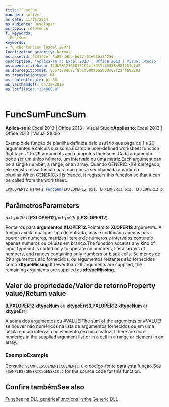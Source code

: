 ```yaml
---
title: FuncSum
manager: soliver
ms.date: 11/16/2014
ms.audience: Developer
ms.topic: reference
f1_keywords:
- FuncSum
keywords:
- função funcsum [excel 2007]
localization_priority: Normal
ms.assetid: 934192ef-8a89-4dbb-bd37-01e92ba24256
description: 'Aplica-se a: Excel 2013 | Office 2013 | Visual Studio'
ms.openlocfilehash: 14db5812165812161cf7031f75338a981251dfd2
ms.sourcegitcommit: 8657170d071f9bcf680aba50b9c07f2a4fb82283
ms.translationtype: MT
ms.contentlocale: pt-BR
ms.lasthandoff: 04/28/2019
ms.locfileid: "33406938"
---
```

# <a name="funcsum"></a><span data-ttu-id="d1812-104">FuncSum</span><span class="sxs-lookup"><span data-stu-id="d1812-104">FuncSum</span></span>

 <span data-ttu-id="d1812-105">**Aplica-se a**: Excel 2013 | Office 2013 | Visual Studio</span><span class="sxs-lookup"><span data-stu-id="d1812-105">**Applies to**: Excel 2013 | Office 2013 | Visual Studio</span></span> 
  
<span data-ttu-id="d1812-106">Exemplo de função de planilha definida pelo usuário que pega de 1 a 29 argumentos e calcula sua soma.</span><span class="sxs-lookup"><span data-stu-id="d1812-106">Example user-defined worksheet function that takes 1 to 29 arguments and computes their sum.</span></span> <span data-ttu-id="d1812-107">Cada argumento pode ser um único número, um intervalo ou uma matriz.</span><span class="sxs-lookup"><span data-stu-id="d1812-107">Each argument can be a single number, a range, or an array.</span></span> <span data-ttu-id="d1812-108">Quando GENERIC.xll é carregado, ele registra essa função para que possa ser chamada a partir da planilha.</span><span class="sxs-lookup"><span data-stu-id="d1812-108">When GENERIC.xll is loaded, it registers this function so that it can be called from the worksheet.</span></span> 
  
```cs
LPXLOPER12 WINAPI FuncSum(LPXLOPER12 px1, LPXLOPER12 px2, LPXLOPER12 px3,LPXLOPER12 px4, LPXLOPER12 px5, LPXLOPER12 px6, LPXLOPER12 px7,LPXLOPER12 px8, LPXLOPER12 px9, LPXLOPER12 px10, LPXLOPER12 px11,LPXLOPER12 px12, LPXLOPER12 px13, LPXLOPER12 px14, LPXLOPER12 px15,LPXLOPER12 px16, LPXLOPER12 px17, LPXLOPER12 px18, LPXLOPER12 px19,LPXLOPER12 px20, LPXLOPER12 px21, LPXLOPER12 px22, LPXLOPER12 px23,LPXLOPER12 px24, LPXLOPER12 px25, LPXLOPER12 px26, LPXLOPER12 px27,LPXLOPER12 px28, LPXLOPER12 px29);
```

## <a name="parameters"></a><span data-ttu-id="d1812-109">Parâmetros</span><span class="sxs-lookup"><span data-stu-id="d1812-109">Parameters</span></span>

 <span data-ttu-id="d1812-110">_px1-px29_ (**LPXLOPER12**)</span><span class="sxs-lookup"><span data-stu-id="d1812-110">_px1-px29_ (**LPXLOPER12**)</span></span>
  
<span data-ttu-id="d1812-111">Ponteiros para **argumentos XLOPER12.**</span><span class="sxs-lookup"><span data-stu-id="d1812-111">Pointers to **XLOPER12** arguments.</span></span> <span data-ttu-id="d1812-112">A função aceita qualquer tipo de entrada, mas é codificada apenas para operar em números, matrizes literais de números e intervalos contendo apenas números ou células em branco.</span><span class="sxs-lookup"><span data-stu-id="d1812-112">The function accepts any kind of input type but is coded only to operate on numbers, literal arrays of numbers, and ranges containing only numbers or blank cells.</span></span> <span data-ttu-id="d1812-113">Se menos de 29 argumentos são fornecidos, os argumentos restantes são fornecidos como **xltypeMissing**.</span><span class="sxs-lookup"><span data-stu-id="d1812-113">If fewer than 29 arguments are supplied, the remaining arguments are supplied as **xltypeMissing**.</span></span>
  
## <a name="property-valuereturn-value"></a><span data-ttu-id="d1812-114">Valor de propriedade/Valor de retorno</span><span class="sxs-lookup"><span data-stu-id="d1812-114">Property value/Return value</span></span>

<span data-ttu-id="d1812-115">(**LPXLOPER12 xltypeNum** ou **xltypeErr**)</span><span class="sxs-lookup"><span data-stu-id="d1812-115">(**LPXLOPER12 xltypeNum** or **xltypeErr**)</span></span>
  
<span data-ttu-id="d1812-116">A soma dos argumentos ou #VALUE!</span><span class="sxs-lookup"><span data-stu-id="d1812-116">The sum of the arguments or #VALUE!</span></span> <span data-ttu-id="d1812-117">se houver não numéricos na lista de argumentos fornecidos ou em uma célula em um intervalo ou elemento em uma matriz.</span><span class="sxs-lookup"><span data-stu-id="d1812-117">if there are non-numerics in the supplied argument list or in a cell in a range or element in an array.</span></span>
  
### <a name="example"></a><span data-ttu-id="d1812-118">Exemplo</span><span class="sxs-lookup"><span data-stu-id="d1812-118">Example</span></span>

<span data-ttu-id="d1812-119">Consulte  `\SAMPLES\GENERIC\GENERIC.C` o código-fonte para esta função.</span><span class="sxs-lookup"><span data-stu-id="d1812-119">See  `\SAMPLES\GENERIC\GENERIC.C` for the source code for this function.</span></span> 
  
## <a name="see-also"></a><span data-ttu-id="d1812-120">Confira também</span><span class="sxs-lookup"><span data-stu-id="d1812-120">See also</span></span>



[<span data-ttu-id="d1812-121">Funções na DLL genérica</span><span class="sxs-lookup"><span data-stu-id="d1812-121">Functions in the Generic DLL</span></span>](functions-in-the-generic-dll.md)

